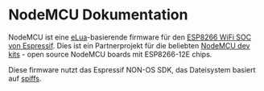 # NodeMCU Dokumentation

NodeMCU ist eine [eLua](http://www.eluaproject.net/)-basierende firmware für den [ESP8266 WiFi SOC von Espressif](http://espressif.com/en/products/esp8266/). Dies ist ein Partnerprojekt für die beliebten [NodeMCU dev kits](https://github.com/nodemcu/nodemcu-devkit-v1.0) - open source NodeMCU boards mit ESP8266-12E chips.

Diese firmware nutzt das Espressif NON-OS SDK, das Dateisystem basiert auf [spiffs](https://github.com/pellepl/spiffs).

